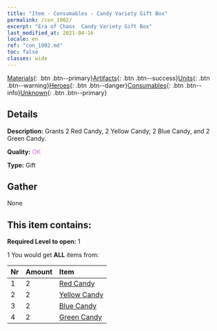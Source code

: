 ```yaml
---
title: "Item - Consumables - Candy Variety Gift Box"
permalink: /con_1902/
excerpt: "Era of Chaos  Candy Variety Gift Box"
last_modified_at: 2021-04-16
locale: en
ref: "con_1902.md"
toc: false
classes: wide
---
```

 [Materials](/Items/){: .btn .btn--primary}[Artifacts](/Items/Artifacts/){: .btn .btn--success}[Units](/Items/Units/){: .btn .btn--warning}[Heroes](/Items/Heroes/){: .btn .btn--danger}[Consumables](/Items/Consumables/){: .btn .btn--info}[Unknown](/Items/Unknown/){: .btn .btn--primary}

## Details
 **Description:** Grants 2 Red Candy, 2 Yellow Candy, 2 Blue Candy, and 2 Green Candy.

 **Quality:** <span style="color: #DA70D6">OK</span>

 **Type:** Gift

## Gather

  None

## This item contains:

 **Required Level to open:** 1

 1 You would get **ALL** items  from:

  | Nr | Amount |     Item    |
  |:---|:-------|:------------|
  | 1 | 2 | [Red Candy](/Items/con_549/) |  | 
  | 2 | 2 | [Yellow Candy](/Items/con_550/) |  | 
  | 3 | 2 | [Blue Candy](/Items/con_551/) |  | 
  | 4 | 2 | [Green Candy](/Items/con_552/) |  | 
